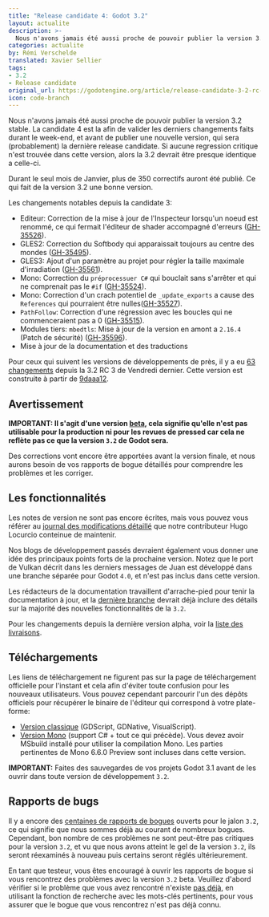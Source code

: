 ```yaml
---
title: "Release candidate 4: Godot 3.2"
layout: actualite
description: >-
  Nous n'avons jamais été aussi proche de pouvoir publier la version 3.2 stable. La candidate 4 est la afin de valider les derniers changements faits durant le week-end, et avant de publier une nouvelle version, qui sera (probablement) la dernière release candidate. Si aucune regression critique n'est trouvée dans cette version, alors la 3.2 devrait être presque identique a celle-ci.
categories: actualite
by: Rémi Verschelde 
translated: Xavier Sellier
tags:
- 3.2
- Release candidate
original_url: https://godotengine.org/article/release-candidate-3-2-rc-4
icon: code-branch
---
```

Nous n'avons jamais été aussi proche de pouvoir publier la version 3.2 stable. La candidate 4 est la afin de valider les derniers changements faits durant le week-end, et avant de publier une nouvelle version, qui sera (probablement) la dernière release candidate. Si aucune regression critique n'est trouvée dans cette version, alors la 3.2 devrait être presque identique a celle-ci.

Durant le seul mois de Janvier, plus de 350 correctifs auront été publié. Ce qui fait de la version 3.2 une bonne version.

Les changements notables depuis la candidate 3:
- Editeur: Correction de la mise à jour de l'Inspecteur lorsqu'un noeud est renommé, ce qui fermait l'éditeur de shader accompagné d'erreurs ([GH-35526](https://github.com/godotengine/godot/pull/35526)).
- GLES2: Correction du Softbody qui apparaissait toujours au centre des mondes ([GH-35495](https://github.com/godotengine/godot/pull/35495)).
- GLES3: Ajout d'un paramètre au projet pour régler la taille maximale d'irradiation ([GH-35561](https://github.com/godotengine/godot/pull/35561)).
- Mono: Correction du `préprocessuer C#` qui bouclait sans s'arrêter et qui ne comprenait pas le `#if` ([GH-35524](https://github.com/godotengine/godot/pull/35524)).
- Mono: Correction d'un crach potentiel de `_update_exports` a cause des `References` qui pourraient être nulles([GH-35527](https://github.com/godotengine/godot/pull/35527)).
- `PathFollow`: Correction d'une régression avec les boucles qui ne commenceraient pas a 0 ([GH-35515](https://github.com/godotengine/godot/pull/35515)).
- Modules tiers: `mbedtls`: Mise à jour de la version en amont a `2.16.4` (Patch de sécurité) ([GH-35596](https://github.com/godotengine/godot/pull/35596)).
- Mise à jour de la documentation et des traductions

Pour ceux qui suivent les versions de développements de près, il y a eu [63 changements](https://github.com/godotengine/godot/compare/8a7a216be5dfbd8e2b7f32c39a92bbecec9306ca...9daaa12bae0cd3637da8f401333b3bc522aee66e) depuis la 3.2 RC 3 de Vendredi dernier. Cette version est construite à partir de [9daaa12](https://github.com/godotengine/godot/commit/9daaa12bae0cd3637da8f401333b3bc522aee66e).

## Avertissement
**IMPORTANT: Il s'agit d'une version [beta](https://en.wikipedia.org/wiki/Software_release_life_cycle#Beta), cela signifie qu'elle n'est pas utilisable pour la production ni pour les revues de pressed car cela ne reflète pas ce que la version `3.2` de Godot sera.**

Des corrections vont encore être apportées avant la version finale, et nous aurons besoin de vos rapports de bogue détaillés pour comprendre les problèmes et les corriger.

## Les fonctionnalités
Les notes de version ne sont pas encore écrites, mais vous pouvez vous référer au [journal des modifications détaillé](https://github.com/godotengine/godot/blob/master/CHANGELOG.md) que notre contributeur Hugo Locurcio conteinue de maintenir.

Nos blogs de développement passés devraient également vous donner une idée des principaux points forts de la prochaine version. Notez que le port de Vulkan décrit dans les derniers messages de Juan est développé dans une branche séparée pour Godot `4.0`, et n'est pas inclus dans cette version.

Les rédacteurs de la documentation travaillent d'arrache-pied pour tenir la documentation à jour, et la [dernière branche](https://docs.godotengine.org/fr/latest/) devrait déjà inclure des détails sur la majorité des nouvelles fonctionnalités de la `3.2`.

Pour les changements depuis la dernière version alpha, voir la [liste des livraisons](https://github.com/godotengine/godot/compare/8a7a216be5dfbd8e2b7f32c39a92bbecec9306ca...9daaa12bae0cd3637da8f401333b3bc522aee66e).

## Téléchargements
Les liens de téléchargement ne figurent pas sur la page de téléchargement officielle pour l'instant et cela afin d'éviter toute confusion pour les nouveaux utilisateurs. Vous pouvez cependant parcourir l'un des dépôts officiels pour récupérer le binaire de l'éditeur qui correspond à votre plate-forme:

- [Version classique](https://downloads.tuxfamily.org/godotengine/3.2/rc4/) (GDScript, GDNative, VisualScript).
- [Version Mono](https://downloads.tuxfamily.org/godotengine/3.2/rc4/mono/) (support C# + tout ce qui précède). Vous devez avoir MSbuild installé pour utiliser la compilation Mono. Les parties pertinentes de Mono 6.6.0 Preview sont incluses dans cette version.

**IMPORTANT:** Faites des sauvegardes de vos projets Godot 3.1 avant de les ouvrir dans toute version de développement `3.2`.

## Rapports de bugs
Il y a encore des [centaines de rapports de bogues](https://github.com/godotengine/godot/issues?utf8=%E2%9C%93&q=is%3Aopen+is%3Aissue+milestone%3A3.2+label%3Abug+) ouverts pour le jalon `3.2`, ce qui signifie que nous sommes déjà au courant de nombreux bogues. Cependant, bon nombre de ces problèmes ne sont peut-être pas critiques pour la version `3.2`, et vu que nous avons atteint le gel de la version `3.2`, ils seront réexaminés à nouveau puis certains seront réglés ultérieurement.

En tant que testeur, vous êtes encouragé à ouvrir les rapports de bogue si vous rencontrez des problèmes avec la version `3.2` beta. Veuillez d'abord vérifier si le problème que vous avez rencontré n'existe [pas déjà](https://github.com/godotengine/godot/issues), en utilisant la fonction de recherche avec les mots-clés pertinents, pour vous assurer que le bogue que vous rencontrez n'est pas déjà connu.
